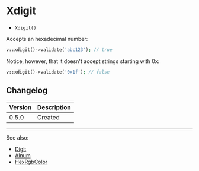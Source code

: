 # Xdigit

- `Xdigit()`

Accepts an hexadecimal number:

```php
v::xdigit()->validate('abc123'); // true
```

Notice, however, that it doesn't accept strings starting with 0x:

```php
v::xdigit()->validate('0x1f'); // false
```

## Changelog

Version | Description
--------|-------------
  0.5.0 | Created

***
See also:

- [Digit](Digit.md)
- [Alnum](Alnum.md)
- [HexRgbColor](HexRgbColor.md)
